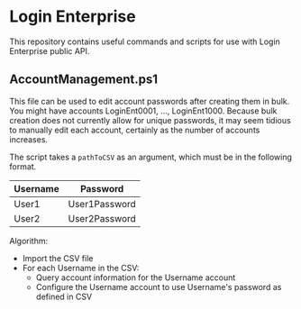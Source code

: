 # Login Enterprise

This repository contains useful commands and scripts for use with Login Enterprise public API. 

## AccountManagement.ps1 

This file can be used to edit account passwords after creating them in bulk. You might have accounts LoginEnt0001, ..., LoginEnt1000. Because bulk creation does not currently allow for unique passwords, it may seem tidious to manually edit each account, certainly as the number of accounts increases. 

The script takes a ```pathToCSV``` as an argument, which must be in the following format. 

| Username    | Password            |
| ----------- | ------------------- |
| User1       | User1Password       |
| User2       | User2Password       |

Algorithm:
* Import the CSV file
* For each Username in the CSV:
   * Query account information for the Username account
   * Configure the Username account to use Username's password as defined in CSV
